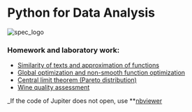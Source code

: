 # Python for Data Analysis

![spec_logo](https://user-images.githubusercontent.com/43387913/56806964-1d438e00-6836-11e9-9b95-d6016ebc061e.jpg)


### Homework and laboratory work:
* [Similarity of texts and approximation of functions](https://github.com/Alex110117/data_analysis/tree/master/Homework/1.%20Сходство%20текстов%20и%20аппроксимация%20функций)
* [Global optimization and non-smooth function optimization](https://github.com/Alex110117/data_analysis/tree/master/Homework/2.%20Глобальная%20оптимизация%20и%20оптимизация%20негладкой%20функции)
* [Central limit theorem (Pareto distribution)](https://github.com/Alex110117/data_analysis/tree/master/Homework/3.%20Центральная%20предельная%20теорема%20своими%20руками%20(Распределение%20Парето))
* [Wine quality assessment](https://github.com/Alex110117/data_analysis/tree/master/Homework/4.%20Оценка%20качества%20вин)


_If the code of Jupiter does not open, use **[nbviewer](https://nbviewer.jupyter.org)
